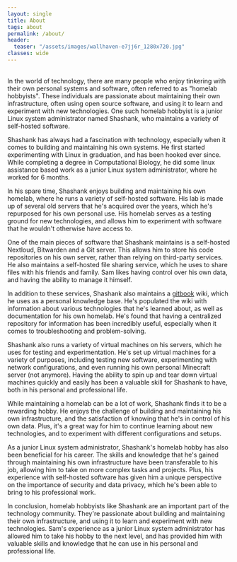 ```yaml
---
layout: single
title: About
tags: about
permalink: /about/
header:
  teaser: "/assets/images/wallhaven-e7jj6r_1280x720.jpg"
classes: wide
---
```


<br/>
In the world of technology, there are many people who enjoy tinkering with their own personal systems and software, often referred to as "homelab hobbyists". These individuals are passionate about maintaining their own infrastructure, often using open source software, and using it to learn and experiment with new technologies. One such homelab hobbyist is a junior Linux system administrator named Shashank, who maintains a variety of self-hosted software.

Shashank has always had a fascination with technology, especially when it comes to building and maintaining his own systems. He first started experimenting with Linux in graduation, and has been hooked ever since. While completing a degree in Computational Biology, he did some linux assistance based work as a junior Linux system administrator, where he worked for 6 months.

In his spare time, Shashank enjoys building and maintaining his own homelab, where he runs a variety of self-hosted software. His lab is made up of several old servers that he's acquired over the years, which he's repurposed for his own personal use. His homelab serves as a testing ground for new technologies, and allows him to experiment with software that he wouldn't otherwise have access to.

One of the main pieces of software that Shashank maintains is a self-hosted Nextloud, Bitwarden and a Git server. This allows him to store his code repositories on his own server, rather than relying on third-party services. He also maintains a self-hosted file sharing service, which he uses to share files with his friends and family. Sam likes having control over his own data, and having the ability to manage it himself.

In addition to these services, Shashank also maintains a [gitbook](https://docs.shellshock.lol/notes) wiki, which he uses as a personal knowledge base. He's populated the wiki with information about various technologies that he's learned about, as well as documentation for his own homelab. He's found that having a centralized repository for information has been incredibly useful, especially when it comes to troubleshooting and problem-solving.

Shashank also runs a variety of virtual machines on his servers, which he uses for testing and experimentation. He's set up virtual machines for a variety of purposes, including testing new software, experimenting with network configurations, and even running his own personal Minecraft server (not anymore). Having the ability to spin up and tear down virtual machines quickly and easily has been a valuable skill for Shashank to have, both in his personal and professional life.

While maintaining a homelab can be a lot of work, Shashank finds it to be a rewarding hobby. He enjoys the challenge of building and maintaining his own infrastructure, and the satisfaction of knowing that he's in control of his own data. Plus, it's a great way for him to continue learning about new technologies, and to experiment with different configurations and setups.

As a junior Linux system administrator, Shashank's homelab hobby has also been beneficial for his career. The skills and knowledge that he's gained through maintaining his own infrastructure have been transferable to his job, allowing him to take on more complex tasks and projects. Plus, his experience with self-hosted software has given him a unique perspective on the importance of security and data privacy, which he's been able to bring to his professional work.

In conclusion, homelab hobbyists like Shashank are an important part of the technology community. They're passionate about building and maintaining their own infrastructure, and using it to learn and experiment with new technologies. Sam's experience as a junior Linux system administrator has allowed him to take his hobby to the next level, and has provided him with valuable skills and knowledge that he can use in his personal and professional life.  
  
  
  
